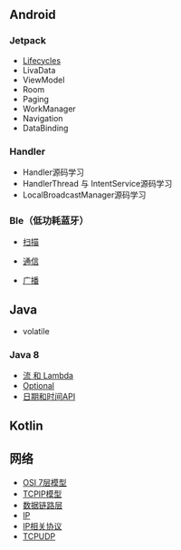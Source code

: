## Android

### Jetpack

* [Lifecycles](https://github.com/daqi17/AndroidBlog/blob/master/3.android/Jetpack/Lifecycle.md)
* LivaData
* ViewModel
* Room
* Paging
* WorkManager
* Navigation
* DataBinding

### Handler

* Handler源码学习
* HandlerThread 与 IntentService源码学习
* LocalBroadcastManager源码学习

### Ble（低功耗蓝牙）

* [扫描](https://github.com/daqi17/AndroidBlog/blob/master/3.android/Ble/%E6%89%AB%E6%8F%8F.md)
* [通信](https://github.com/daqi17/AndroidBlog/blob/master/3.android/Ble/%E9%80%9A%E4%BF%A1.md)

* [广播](https://github.com/daqi17/AndroidBlog/blob/master/3.android/Ble/%E5%B9%BF%E6%92%AD.md)

## Java

* volatile

### Java 8

* [流 和 Lambda](https://github.com/daqi17/AndroidBlog/blob/master/1.java/Java8%20%E2%80%94%E2%80%94%20%E6%B5%81%20%E5%92%8C%20Lambda.md)
* [Optional](https://github.com/daqi17/AndroidBlog/blob/master/1.java/Java8%20%E2%80%94%E2%80%94%20%E6%B5%81%20%E5%92%8C%20Lambda.md)
* [日期和时间API](https://github.com/daqi17/AndroidBlog/blob/master/1.java/Java8%20%E2%80%94%E2%80%94%20%E6%97%B6%E9%97%B4API.md)

## Kotlin



## 网络

* [OSI 7层模型](https://github.com/daqi17/AndroidBlog/blob/master/7.%E7%BD%91%E7%BB%9C/OSI%E4%B8%83%E5%B1%82.md)
* [TCPIP模型](https://github.com/daqi17/AndroidBlog/blob/master/7.%E7%BD%91%E7%BB%9C/TCPIP%E6%A8%A1%E5%9E%8B.md)
* [数据链路层](https://github.com/daqi17/AndroidBlog/blob/master/7.%E7%BD%91%E7%BB%9C/%E6%95%B0%E6%8D%AE%E9%93%BE%E8%B7%AF%E5%B1%82.md)
* [IP](https://github.com/daqi17/AndroidBlog/blob/master/7.%E7%BD%91%E7%BB%9C/IP.md)
* [IP相关协议](https://github.com/daqi17/AndroidBlog/blob/master/7.%E7%BD%91%E7%BB%9C/IP%E7%9B%B8%E5%85%B3%E5%8D%8F%E8%AE%AE.md)
* [TCPUDP](https://github.com/daqi17/AndroidBlog/blob/master/7.%E7%BD%91%E7%BB%9C/TCPUDP.md)